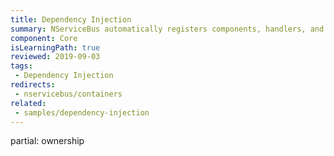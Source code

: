 ```yaml
---
title: Dependency Injection
summary: NServiceBus automatically registers components, handlers, and sagas.
component: Core
isLearningPath: true
reviewed: 2019-09-03
tags:
 - Dependency Injection
redirects:
 - nservicebus/containers
related:
 - samples/dependency-injection
---
```


partial: ownership
